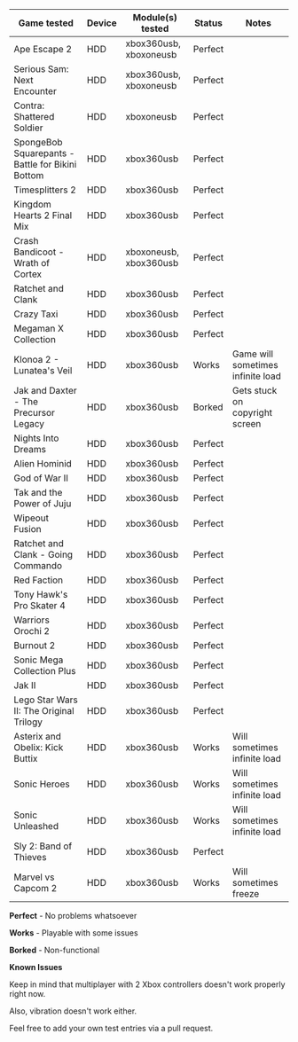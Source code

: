 | Game tested                                     | Device | Module(s) tested       | Status  | Notes |
|-------------------------------------------------|-|------------------------|---------|-------|
| Ape Escape 2                                    | HDD | xbox360usb, xboxoneusb | Perfect |       |
| Serious Sam: Next Encounter                     | HDD | xbox360usb, xboxoneusb | Perfect |       |
| Contra: Shattered Soldier                       | HDD | xboxoneusb             | Perfect |       |
| SpongeBob Squarepants - Battle for Bikini Bottom| HDD | xbox360usb             | Perfect |       |
| Timesplitters 2                                 | HDD | xbox360usb             | Perfect |       |
| Kingdom Hearts 2 Final Mix                      | HDD | xbox360usb             | Perfect |       |
| Crash Bandicoot - Wrath of Cortex               | HDD | xboxoneusb, xbox360usb | Perfect |       |
| Ratchet and Clank                               | HDD | xbox360usb             | Perfect |       |
| Crazy Taxi                                      | HDD | xbox360usb             | Perfect |       |
| Megaman X Collection                            | HDD | xbox360usb             | Perfect |       |
| Klonoa 2 - Lunatea's Veil                       | HDD | xbox360usb             | Works   | Game will sometimes infinite load|
| Jak and Daxter - The Precursor Legacy           | HDD | xbox360usb             | Borked  | Gets stuck on copyright screen |
| Nights Into Dreams                              | HDD | xbox360usb             | Perfect |       |
| Alien Hominid                                   | HDD | xbox360usb             | Perfect |       |
| God of War II                                   | HDD | xbox360usb             | Perfect |       |
| Tak and the Power of Juju                       | HDD | xbox360usb             | Perfect |       |
| Wipeout Fusion                                  | HDD | xbox360usb             | Perfect |       |
| Ratchet and Clank - Going Commando              | HDD | xbox360usb             | Perfect |       |
| Red Faction                                     | HDD | xbox360usb             | Perfect |       |
| Tony Hawk's Pro Skater 4                        | HDD | xbox360usb             | Perfect |       |                   
| Warriors Orochi 2                               | HDD | xbox360usb             | Perfect |       |
| Burnout 2                                       | HDD | xbox360usb             | Perfect |       |
| Sonic Mega Collection Plus                      | HDD | xbox360usb             | Perfect |       |
| Jak II                                          | HDD  | xbox360usb             | Perfect |       |
| Lego Star Wars II: The Original Trilogy         | HDD  | xbox360usb             | Perfect |       |
| Asterix and Obelix: Kick Buttix | HDD | xbox360usb | Works | Will sometimes infinite load |
| Sonic Heroes | HDD | xbox360usb | Works | Will sometimes infinite load |
| Sonic Unleashed | HDD | xbox360usb | Works | Will sometimes infinite load |
| Sly 2: Band of Thieves | HDD | xbox360usb | Perfect |  |
| Marvel vs Capcom 2 | HDD | xbox360usb | Works | Will sometimes freeze | 



 
__Perfect__ - No problems whatsoever

__Works__ - Playable with some issues

__Borked__ - Non-functional

__Known Issues__

Keep in mind that multiplayer with 2 Xbox controllers doesn't work properly right now.

Also, vibration doesn't work either.

Feel free to add your own test entries via a pull request.

